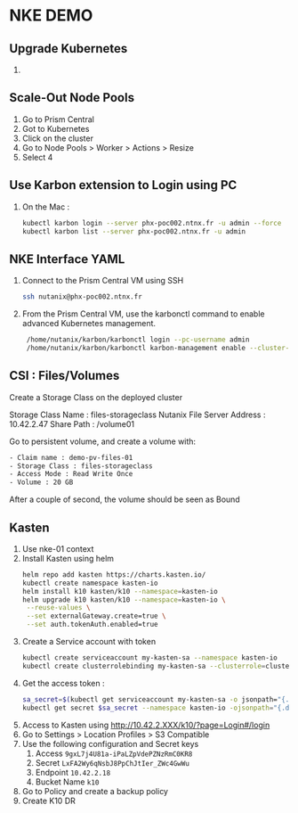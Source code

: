 # NKE DEMO

## Upgrade Kubernetes
1. 

## Scale-Out Node Pools
1. Go to Prism Central
2. Got to Kubernetes
3. Click on the cluster
4. Go to Node Pools > Worker > Actions > Resize
5. Select 4 

## Use Karbon extension to Login using PC
1. On the Mac :
   ```bash
   kubectl karbon login --server phx-poc002.ntnx.fr -u admin --force
   kubectl karbon list --server phx-poc002.ntnx.fr -u admin
   ```


## NKE Interface YAML
1. Connect to the Prism Central VM using SSH
   ```bash
   ssh nutanix@phx-poc002.ntnx.fr
   ```
2. From the Prism Central VM, use the karbonctl command to enable advanced Kubernetes management.
   ```bash
    /home/nutanix/karbon/karbonctl login --pc-username admin
    /home/nutanix/karbon/karbonctl karbon-management enable --cluster-name nke-02
    ```

## CSI : Files/Volumes

Create a Storage Class on the deployed cluster

Storage Class Name : files-storageclass
Nutanix File Server Address : 10.42.2.47
Share Path : /volume01

Go to persistent volume, and create a volume with:
```bash
- Claim name : demo-pv-files-01
- Storage Class : files-storageclass
- Access Mode : Read Write Once
- Volume : 20 GB
```

After a couple of second, the volume should be seen as Bound

## Kasten
1. Use nke-01 context
2. Install Kasten using helm
   ```bash
   helm repo add kasten https://charts.kasten.io/
   kubectl create namespace kasten-io
   helm install k10 kasten/k10 --namespace=kasten-io
   helm upgrade k10 kasten/k10 --namespace=kasten-io \
    --reuse-values \
    --set externalGateway.create=true \
    --set auth.tokenAuth.enabled=true
    ```
3. Create a Service account with token
   ```bash
   kubectl create serviceaccount my-kasten-sa --namespace kasten-io
   kubectl create clusterrolebinding my-kasten-sa --clusterrole=cluster-admin --serviceaccount=kasten-io:kasten-sa
   ```
4. Get the access token :
   ```bash
   sa_secret=$(kubectl get serviceaccount my-kasten-sa -o jsonpath="{.secrets[0].name}" --namespace kasten-io)
   kubectl get secret $sa_secret --namespace kasten-io -ojsonpath="{.data.token}{'\n'}" | base64 --decode
   ```
5. Access to Kasten using http://10.42.2.XXX/k10/?page=Login#/login
6. Go to Settings > Location Profiles > S3 Compatible
7. Use the following configuration and Secret keys
   1. Access
   ```9gxL7j4U81a-iPaLZpVdePZNzRmC0KR8```
   2. Secret
   ```LxFA2Wy6qNsbJ8PpChJtIer_ZWc4GwWu```
   3. Endpoint
   ```10.42.2.18```
   4. Bucket Name
   ```k10```
8. Go to Policy and create a backup policy
9. Create K10 DR
